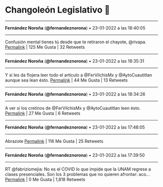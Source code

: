 # Changoleón Legislativo 🙈
*****
**Fernández Noroña** (**@fernandeznorona**) • 23-01-2022 a las 18:40:05
*****
Confusión mental tienes tú desde que te retiraron el chayote, @rivapa.
[Permalink](https://twitter.com/fernandeznorona/status/1485442252470165507) | 125 Me Gusta | 32 Retweets
*****
**Fernández Noroña** (**@fernandeznorona**) • 23-01-2022 a las 18:35:31
*****
Y si les da flojera leer todo el artículo a @FerVilchisMx y @AytoCuautitlan aunque sea lean ésto.
[Permalink](https://twitter.com/fernandeznorona/status/1485441100714237954) | 44 Me Gusta | 13 Retweets
*****
**Fernández Noroña** (**@fernandeznorona**) • 23-01-2022 a las 18:34:26
*****
A ver si los cretinos de @FerVilchisMx y @AytoCuautitlan leen ésto.
[Permalink](https://twitter.com/fernandeznorona/status/1485440829120565261) | 27 Me Gusta | 6 Retweets
*****
**Fernández Noroña** (**@fernandeznorona**) • 23-01-2022 a las 17:48:05
*****
Abrazote
[Permalink](https://twitter.com/fernandeznorona/status/1485429164224221185) | 116 Me Gusta | 25 Retweets
*****
**Fernández Noroña** (**@fernandeznorona**) • 23-01-2022 a las 17:39:50
*****
RT @fabriziomejia: No es el COVID lo que impide que la UNAM regrese a clases presenciales. Son los 3 problemas que no quieren afrontar: aco…
[Permalink](https://twitter.com/fernandeznorona/status/1485427088936947712) | 0 Me Gusta | 1,818 Retweets